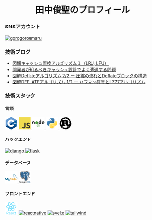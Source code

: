 <h1 align="center">田中俊聖のプロフィール</h1>

<h3 align="left">SNSアカウント</h3>
<p align="left">
<a href="https://twitter.com/gorogoroumaru" target="blank"><img align="center" src="https://raw.githubusercontent.com/rahuldkjain/github-profile-readme-generator/master/src/images/icons/Social/twitter.svg" alt="gorogoroumaru" height="30" width="40" /></a>
</p>

<h3 align="left">技術ブログ</h3>

<!-- BLOG-POST-LIST:START -->
- [図解キャッシュ置換アルゴリズム１（LRU, LFU）](https://zenn.dev/gorogoroumaru/articles/0a287d6c0c18d3)
- [開発者が知るべきキャッシュ設計でよく遭遇する問題](https://zenn.dev/gorogoroumaru/articles/98f6083f493252)
- [図解Deflateアルゴリズム 2/2 ー 圧縮の流れとDeflateブロックの構造](https://zenn.dev/gorogoroumaru/articles/ac71193c5034de)
- [図解DEFLATEアルゴリズム 1/2 ー ハフマン符号とLZ77アルゴリズム](https://zenn.dev/gorogoroumaru/articles/495cc9a97513b0)
<!-- BLOG-POST-LIST:END -->

<h3 align="left">技術スタック</h3>
<h4 align="left">言語</h4>
<p>
  <a href="https://www.w3schools.com/cpp/" target="_blank" rel="noreferrer"> <img src="https://raw.githubusercontent.com/devicons/devicon/master/icons/cplusplus/cplusplus-original.svg" alt="cplusplus" width="40" height="40"/> </a>
  <a href="https://developer.mozilla.org/en-US/docs/Web/JavaScript" target="_blank" rel="noreferrer"> <img src="https://raw.githubusercontent.com/devicons/devicon/master/icons/javascript/javascript-original.svg" alt="javascript" width="40" height="40"/> </a>
  <a href="https://nodejs.org" target="_blank" rel="noreferrer"> <img src="https://raw.githubusercontent.com/devicons/devicon/master/icons/nodejs/nodejs-original-wordmark.svg" alt="nodejs" width="40" height="40"/> </a>
  <a href="https://www.python.org" target="_blank" rel="noreferrer"> <img src="https://raw.githubusercontent.com/devicons/devicon/master/icons/python/python-original.svg" alt="python" width="40" height="40"/> </a>
  <a href="https://www.rust-lang.org" target="_blank" rel="noreferrer"> <img src="https://raw.githubusercontent.com/devicons/devicon/master/icons/rust/rust-plain.svg" alt="rust" width="40" height="40"/> </a>
</p>
<h4 align="left">バックエンド</h4>
<p align="left"> 
  <a href="https://www.djangoproject.com/" target="_blank" rel="noreferrer"> <img src="https://cdn.worldvectorlogo.com/logos/django.svg" alt="django" width="40" height="40"/> </a> 
  <a href="https://flask.palletsprojects.com/" target="_blank" rel="noreferrer"> <img src="https://www.vectorlogo.zone/logos/pocoo_flask/pocoo_flask-icon.svg" alt="flask" width="40" height="40"/> </a> 
 </p>
<h4 align="left">データベース</h4>
<p align="left">  
  <a href="https://www.mysql.com/" target="_blank" rel="noreferrer"> <img src="https://raw.githubusercontent.com/devicons/devicon/master/icons/mysql/mysql-original-wordmark.svg" alt="mysql" width="40" height="40"/> </a>  
  <a href="https://www.postgresql.org" target="_blank" rel="noreferrer"> <img src="https://raw.githubusercontent.com/devicons/devicon/master/icons/postgresql/postgresql-original-wordmark.svg" alt="postgresql" width="40" height="40"/> </a>  
</p>
<h4 align="left">フロントエンド</h4>
<p align="left"> 
  <a href="https://reactjs.org/" target="_blank" rel="noreferrer"> <img src="https://raw.githubusercontent.com/devicons/devicon/master/icons/react/react-original-wordmark.svg" alt="react" width="40" height="40"/> </a> 
  <a href="https://reactnative.dev/" target="_blank" rel="noreferrer"> <img src="https://reactnative.dev/img/header_logo.svg" alt="reactnative" width="40" height="40"/> </a>  
  <a href="https://svelte.dev" target="_blank" rel="noreferrer"> <img src="https://upload.wikimedia.org/wikipedia/commons/1/1b/Svelte_Logo.svg" alt="svelte" width="40" height="40"/> </a> 
  <a href="https://tailwindcss.com/" target="_blank" rel="noreferrer"> <img src="https://www.vectorlogo.zone/logos/tailwindcss/tailwindcss-icon.svg" alt="tailwind" width="40" height="40"/> </a> 
</p>
